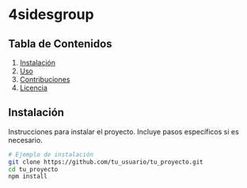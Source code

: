 # 4sidesgroup


## Tabla de Contenidos
1. [Instalación](#instalación)
2. [Uso](#uso)
3. [Contribuciones](#contribuciones)
4. [Licencia](#licencia)

## Instalación

Instrucciones para instalar el proyecto. Incluye pasos específicos si es necesario.

```bash
# Ejemplo de instalación
git clone https://github.com/tu_usuario/tu_proyecto.git
cd tu_proyecto
npm install
